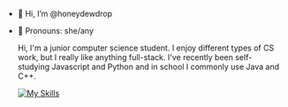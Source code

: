 - 👋 Hi, I’m @honeydewdrop
- 👤 Pronouns: she/any

  Hi, I'm a junior computer science student. I enjoy different types of CS
  work, but I really like anything full-stack. I've recently been self-studying Javascript and Python and in school I commonly use
  Java and C++.
  
  [![My Skills](https://skillicons.dev/icons?i=js,html,css,py,java,cpp,cs,react,vite,nodejs,django,npm,postman,matlab,mongodb,git,unity,figma)](https://skillicons.dev)
<!---
honeydewdrop/honeydewdrop is a ✨ special ✨ repository because its `README.md` (this file) appears on your GitHub profile.
You can click the Preview link to take a look at your changes.
--->
